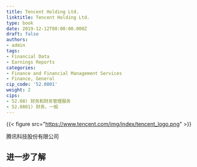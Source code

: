 ```yaml
---
title: Tencent Holding Ltd.
linktitle: Tencent Holding Ltd.
type: book
date: 2019-12-12T00:00:00.000Z
draft: false
authors:
- admin
tags:
- Financial Data
- Earnings Reports
categories:
- Finance and Financial Management Services
- Finance, General
cip_code: '52.0801'
weight: 2
cips:
- 52.08) 财务和财务管理服务
- 52.0801) 财务，一般
---
```


{{< figure src="https://www.tencent.com/img/index/tencent_logo.png" >}}

腾讯科技股份有限公司

## 进一步了解

